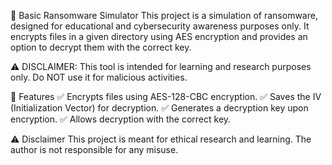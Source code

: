 🔐 Basic Ransomware Simulator
This project is a simulation of ransomware, designed for educational and cybersecurity awareness purposes only. It encrypts files in a given directory using AES encryption and provides an option to decrypt them with the correct key.

⚠️ DISCLAIMER: This tool is intended for learning and research purposes only. Do NOT use it for malicious activities.

📌 Features
✅ Encrypts files using AES-128-CBC encryption.
✅ Saves the IV (Initialization Vector) for decryption.
✅ Generates a decryption key upon encryption.
✅ Allows decryption with the correct key.

⚠️ Disclaimer
This project is meant for ethical research and learning. The author is not responsible for any misuse.

